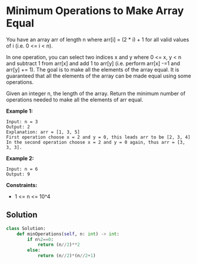<h1>Minimum Operations to Make Array Equal</h1>

<p>
You have an array arr of length n where arr[i] = (2 * i) + 1 for all valid values of i (i.e. 0 <= i < n).

In one operation, you can select two indices x and y where 0 <= x, y < n and subtract 1 from arr[x] and add 1 to arr[y] (i.e. perform arr[x] -=1 and arr[y] += 1). The goal is to make all the elements of the array equal. It is guaranteed that all the elements of the array can be made equal using some operations.

Given an integer n, the length of the array. Return the minimum number of operations needed to make all the elements of arr equal.

<b>Example 1:</b>

    Input: n = 3
    Output: 2
    Explanation: arr = [1, 3, 5]
    First operation choose x = 2 and y = 0, this leads arr to be [2, 3, 4]
    In the second operation choose x = 2 and y = 0 again, thus arr = [3, 3, 3].
    
<b>Example 2:</b>

    Input: n = 6
    Output: 9
 
<b>Constraints:</b>

- 1 <= n <= 10^4

<h2>Solution</h2>

```python
class Solution:
    def minOperations(self, n: int) -> int:
        if n%2==0:
            return (n//2)**2
        else:
            return (n//2)*(n//2+1)
```
